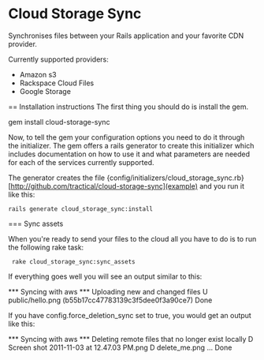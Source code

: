 # Cloud Storage Sync

Synchronises files between your Rails application and your favorite CDN provider.

Currently supported providers:

* Amazon s3
* Rackspace Cloud Files
* Google Storage

== Installation instructions
The first thing you should do is install the gem.

   gem install cloud-storage-sync

Now, to tell the gem your configuration options you need to do it through the initializer. The gem offers a rails generator to create this initializer which includes documentation on how to use it and what parameters are needed for each of the services currently supported.

The generator creates the file {config/initializers/cloud_storage_sync.rb}[http://github.com/tractical/cloud-storage-sync](example) and you run it like this:

    rails generate cloud_storage_sync:install

=== Sync assets

When you're ready to send your files to the cloud all you have to do is to run the following rake task:

     rake cloud_storage_sync:sync_assets

If everything goes well you will see an output similar to this:

   *** Syncing with aws ***
   Uploading new and changed files
   U public/hello.png (b55b17cc47783139c3f5dee0f3a90ce7)
   Done

If you have config.force_deletion_sync set to true, you would get an output like this:

   *** Syncing with aws ***
   Deleting remote files that no longer exist locally
   D Screen shot 2011-11-03 at 12.47.03 PM.png
   D delete_me.png
   ...
   Done


